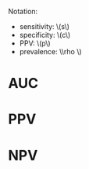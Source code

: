Notation:

+ sensitivity: \\\(s\\\)
+ specificity: \\\(c\\\)
+ PPV: \\\(p\\\)
+ prevalence: \\\\rho \\\)


# AUC

# PPV

# NPV

